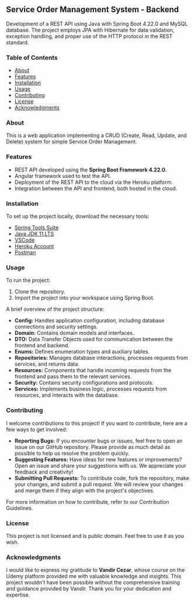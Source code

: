 ## Service Order Management System - Backend

Development of a REST API using Java with Spring Boot 4.22.0 and MySQL database. The project employs JPA with Hibernate for data validation, exception handling, and proper use of the HTTP protocol in the REST standard.

### Table of Contents
- [About](#about)
- [Features](#features)
- [Installation](#installation)
- [Usage](#usage)
- [Contributing](#contributing)
- [License](#license)
- [Acknowledgments](#acknowledgments)

### About
This is a web application implementing a CRUD (Create, Read, Update, and Delete) system for simple Service Order Management.

### Features
- REST API developed using the **Spring Boot Framework 4.22.0**.
- Angular framework used to test the API.
- Deployment of the REST API to the cloud via the Heroku platform.
- Integration between the API and frontend, both hosted in the cloud.

### Installation
To set up the project locally, download the necessary tools:
- [Spring Tools Suite](https://spring.io/tools)
- [Java JDK 11 LTS](https://www.oracle.com/java/technologies/javase-downloads.html)
- [VSCode](https://code.visualstudio.com/download)
- [Heroku Account](https://www.heroku.com/)
- [Postman](https://www.postman.com/downloads/)

### Usage
To run the project:
1. Clone the repository.
2. Import the project into your workspace using Spring Boot.

A brief overview of the project structure:

- **Config:** Handles application configuration, including database connections and security settings.
- **Domain:** Contains domain models and interfaces.
- **DTO:** Data Transfer Objects used for communication between the frontend and backend.
- **Enums:** Defines enumeration types and auxiliary tables.
- **Repositories:** Manages database interactions, processes requests from services, and returns data.
- **Resources:** Components that handle incoming requests from the frontend and pass them to the relevant services.
- **Security:** Contains security configurations and protocols.
- **Services:** Implements business logic, processes requests from resources, and interacts with the database.

### Contributing
I welcome contributions to this project! If you want to contribute, here are a few ways to get involved:

- **Reporting Bugs:** If you encounter bugs or issues, feel free to open an issue on our GitHub repository. Please provide as much detail as possible to help us resolve the problem quickly.
- **Suggesting Features:** Have ideas for new features or improvements? Open an issue and share your suggestions with us. We appreciate your feedback and creativity!
- **Submitting Pull Requests:** To contribute code, fork the repository, make your changes, and submit a pull request. We will review your changes and merge them if they align with the project's objectives.

For more information on how to contribute, refer to our Contribution Guidelines.

### License
This project is not licensed and is public domain. Feel free to use it as you wish.

### Acknowledgments
I would like to express my gratitude to **Vandir Cezar**, whose course on the Udemy platform provided me with valuable knowledge and insights. This project wouldn't have been possible without the comprehensive training and guidance provided by Vandir. Thank you for your dedication and expertise.

